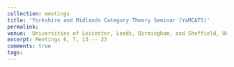 ```yaml
---
collection: meetings
title: 'Yorkshire and Midlands Category Theory Seminar (YaMCATS)'
permalink: 
venue:  Universities of Leicester, Leeds, Birmingham, and Sheffield, UK
excerpt: Meetings 6, 7, 13 -- 23
comments: true
tags:
---
```



